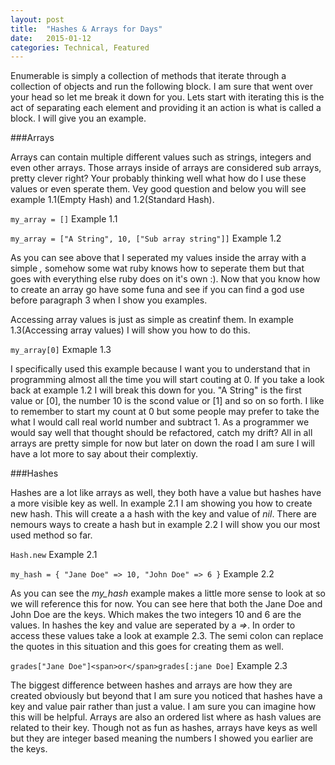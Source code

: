 ```yaml
---
layout: post
title:  "Hashes & Arrays for Days"
date:   2015-01-12
categories: Technical, Featured
---
```



Enumerable is simply a collection of methods that iterate through a collection of objects and run the following block. I am sure that went over your head so let me break it down for you. Lets start with iterating this is the act of separating each element and providing it an action is what is called a block. I will give you an example.


###Arrays

  Arrays can contain multiple different values such as strings, integers and even other arrays. Those arrays inside of arrays are considered sub arrays, pretty clever right? Your probably thinking well what how do I use these values or even sperate them. Vey good question and below you will see example 1.1(Empty Hash) and 1.2(Standard Hash).


  ```my_array = []```
Example 1.1

  ```my_array = ["A String", 10, ["Sub array string"]]```
Example 1.2

  As you can see above that I seperated my values inside the array with a simple *,* somehow some wat ruby knows how to seperate them but that goes with everything else ruby does on it's own :). Now that you know how to create an array go have some funa and see if you can find a god use before paragraph 3 when I show you examples.


  Accessing array values is just as simple as creatinf them. In example 1.3(Accessing array values) I will show you how to do this.


```my_array[0]```
Exmaple 1.3

I specifically used this example because I want you to understand that in programming almost all the time you will start couting at 0. If you take a look back at example 1.2 I will break this down for you. "A String" is the first value or [0], the number 10 is the scond value or [1] and so on so forth. I like to remember to start my count at 0 but some people may prefer to take the what I would call real world number and subtract 1. As a programmer we would say well that thought should be refactored, catch my drift? All in all arrays are pretty simple for now but later on down the road I am sure I will have a lot more to say about their complextiy.


###Hashes

Hashes are a lot like arrays as well, they both have a value but hashes have a more visible key as well. In example 2.1 I am showing you how to create new hash. This will create a a hash with the key and value of *nil*. There are nemours ways to create a hash but in example 2.2 I will show you our most used method so far.


```Hash.new```
Example 2.1

```my_hash = { "Jane Doe" => 10, "John Doe" => 6 }```
Example 2.2

As you can see the *my_hash* example makes a little more sense to look at so we will reference this for now. You can see here that both the Jane Doe and John Doe are the keys. Which makes the two integers 10 and 6 are the values. In hashes the key and value are seperated by a *=>*. In order to access these values take a look at example 2.3. The semi colon can replace the quotes in this situation and this goes for creating them as well.


```grades["Jane Doe"]<span>or</span>grades[:jane Doe]```
Example 2.3

The biggest difference between hashes and arrays are how they are created obviously but beyond that I am sure you noticed that hashes have a key and value pair rather than just a value. I am sure you can imagine how this will be helpful. Arrays are also an ordered list where as hash values are related to their key. Though not as fun as hashes, arrays have keys as well but they are integer based meaning the numbers I showed you earlier are the keys.